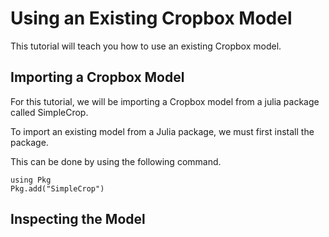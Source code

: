 # Using an Existing Cropbox Model

This tutorial will teach you how to use an existing Cropbox model.

## Importing a Cropbox Model

For this tutorial, we will be importing a Cropbox model from a julia package called SimpleCrop.

To import an existing model from a Julia package, we must first install the package.

This can be done by using the following command.

```
using Pkg
Pkg.add("SimpleCrop")
```

## Inspecting the Model

